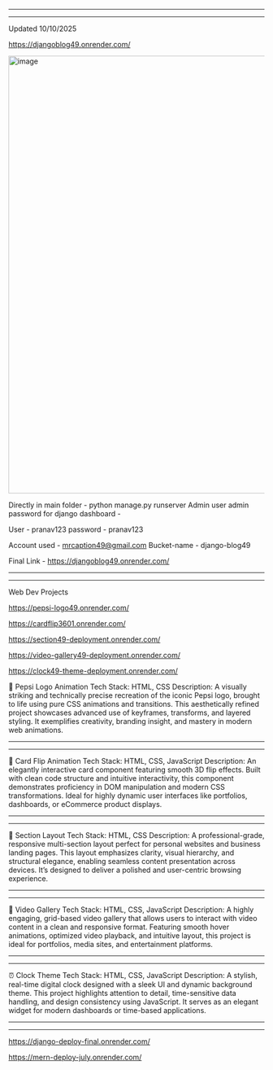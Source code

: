 ----------------------------------------------------------------------------------
----------------------------------------------------------------------------------

Updated 10/10/2025

https://djangoblog49.onrender.com/

<img width="1178" height="860" alt="image" src="https://github.com/user-attachments/assets/993e3dfe-a0fe-439f-b946-b95bae4a683b" />


Directly in main folder - python manage.py runserver
Admin user admin password for django dashboard - 

User - pranav123
password - pranav123

Account used - mrcaption49@gmail.com
Bucket-name - django-blog49

Final Link - https://djangoblog49.onrender.com/

----------------------------------------------------------------------------------
----------------------------------------------------------------------------------

Web Dev Projects

https://pepsi-logo49.onrender.com/

https://cardflip3601.onrender.com/

https://section49-deployment.onrender.com/

https://video-gallery49-deployment.onrender.com/

https://clock49-theme-deployment.onrender.com/


🔵 Pepsi Logo Animation
Tech Stack: HTML, CSS
Description:
A visually striking and technically precise recreation of the iconic Pepsi logo, brought to life using pure CSS animations and transitions. This aesthetically refined project showcases advanced use of keyframes, transforms, and layered styling. It exemplifies creativity, branding insight, and mastery in modern web animations.

----------------------------------------------------------------------------------
----------------------------------------------------------------------------------

🔁 Card Flip Animation
Tech Stack: HTML, CSS, JavaScript
Description:
An elegantly interactive card component featuring smooth 3D flip effects. Built with clean code structure and intuitive interactivity, this component demonstrates proficiency in DOM manipulation and modern CSS transformations. Ideal for highly dynamic user interfaces like portfolios, dashboards, or eCommerce product displays.

----------------------------------------------------------------------------------
----------------------------------------------------------------------------------

📄 Section Layout
Tech Stack: HTML, CSS
Description:
A professional-grade, responsive multi-section layout perfect for personal websites and business landing pages. This layout emphasizes clarity, visual hierarchy, and structural elegance, enabling seamless content presentation across devices. It’s designed to deliver a polished and user-centric browsing experience.

----------------------------------------------------------------------------------
----------------------------------------------------------------------------------

🎥 Video Gallery
Tech Stack: HTML, CSS, JavaScript
Description:
A highly engaging, grid-based video gallery that allows users to interact with video content in a clean and responsive format. Featuring smooth hover animations, optimized video playback, and intuitive layout, this project is ideal for portfolios, media sites, and entertainment platforms.

----------------------------------------------------------------------------------
----------------------------------------------------------------------------------

⏰ Clock Theme
Tech Stack: HTML, CSS, JavaScript
Description:
A stylish, real-time digital clock designed with a sleek UI and dynamic background theme. This project highlights attention to detail, time-sensitive data handling, and design consistency using JavaScript. It serves as an elegant widget for modern dashboards or time-based applications.



----------------------------------------------------------------------------------
----------------------------------------------------------------------------------

https://django-deploy-final.onrender.com/

https://mern-deploy-july.onrender.com/




